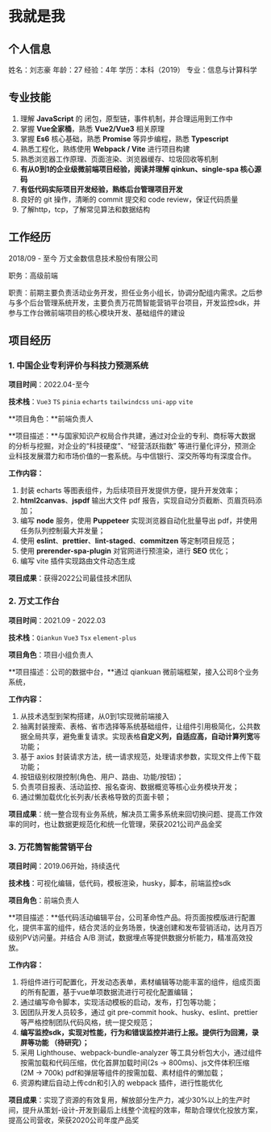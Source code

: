 # 我就是我

## 个人信息


姓名：刘志豪                年龄：27                经验：4年                学历：本科（2019）                专业：信息与计算科学

## 专业技能

1. 理解 **JavaScript** 的 闭包，原型链，事件机制，并合理运用到工作中
2. 掌握 **Vue全家桶**，熟悉 **Vue2/Vue3** 相关原理
3. 掌握 **Es6** 核心基础，熟悉 **Promise** 等异步编程，熟悉 **Typescript**
4. 熟悉工程化，熟练使用 **Webpack / Vite** 进行项目构建
5. 熟悉浏览器工作原理、页面渲染、浏览器缓存、垃圾回收等机制
6. **有从0到1的企业级微前端项目经验，阅读并理解 qinkun、single-spa 核心源码**
7. **有低代码实际项目开发经验，熟练后台管理项目开发**
8. 良好的 git 操作，清晰的 commit 提交和 code review，保证代码质量
9. 了解http，tcp，了解常见算法和数据结构

## 工作经历

2018/09 - 至今        万丈金数信息技术股份有限公司

职务：高级前端

职责：前期主要负责活动业务开发，担任业务小组长，协调分配组内需求。之后参与多个后台管理系统开发，主要负责万花筒智能营销平台项目，开发监控sdk，并参与工作台微前端项目的核心模块开发、基础组件的建设

## 项目经历

### 1. 中国企业专利评价与科技力预测系统

**项目时间**：2022.04-至今

**技术栈**：`Vue3` `TS` `pinia` `echarts` `tailwindcss` `uni-app` `vite`

**项目角色：**前端负责人

**项目描述：**与国家知识产权局合作共建，通过对企业的专利、商标等大数据的分析与挖掘，对企业的“科技硬度”、“经营活跃指数” 等进行量化评分，预测企业科技发展潜力和市场价值的一套系统。与中信银行、深交所等均有深度合作。

**工作内容：**

1. 封装 echarts 等图表组件，为后续项目开发提供方便，提升开发效率；
2. **html2canvas**、**jspdf** 输出大文件 pdf 报告，实现自动分页截断、页眉页码添加；
3. 编写 **node** 服务，使用 **Puppeteer** 实现浏览器自动化批量导出 pdf，并使用任务队列控制最大并发量；
4. 使用 **eslint**、**prettier**、**lint-staged**、**commitzen** 等定制项目规范；
5. 使用 **prerender-spa-plugin** 对官网进行预渲染，进行 **SEO** 优化；
6. 编写 vite 插件实现路由文件动态生成

**项目成果**：获得2022公司最佳技术团队

### 2. 万丈工作台

**项目时间**：2021.09 - 2022.03

**技术栈**：`Qiankun` `Vue3` `Tsx` `element-plus`

**项目角色**：项目小组负责人

**项目描述：公司的数据中台，**通过 qiankuan 微前端框架，接入公司8个业务系统，

**工作内容：**

1. 从技术选型到架构搭建，从0到1实现微前端接入
2. 抽离封装搜索、表格、省市选择等系统基础组件，让组件引用极简化，公共数据全局共享，避免重复请求。实现表格**自定义列，自适应高，自动计算列宽**等功能；
3. 基于 axios 封装请求方法，统一请求规范，处理请求参数，实现文件上传下载功能；
4. 按钮级别权限控制(角色、用户、路由、功能/按钮)；
5. 负责项目报表、活动监控、报名查询、数据概览等核心业务模块开发；
6. 通过懒加载优化长列表/长表格导致的页面卡顿；

**项目成果**：统一整合现有业务系统，解决员工需多系统来回切换问题、提高工作效率的同时，也让数据更规范化和统一化管理，荣获2021公司产品金奖

### 3. 万花筒智能营销平台

**项目时间**：2019.06开始，持续迭代

**技术栈**：可视化编辑，低代码，模板渲染，husky，脚本，前端监控sdk

**项目角色**：前端负责人

**项目描述：**低代码活动编辑平台，公司革命性产品。将页面按模版进行配置化，提供丰富的组件，结合灵活的业务场景，快速创建和发布营销活动，达月百万级别PV访问量。并结合 A/B 测试，数据埋点等提供数据分析能力，精准高效投放。

**工作内容：**

1. 将组件进行可配置化，开发动态表单，素材编辑等功能丰富的组件，组成页面的所有配置，基于vue单项数据流进行可视化配置编辑；
2. 通过编写命令脚本，实现活动模板的启动，发布，打包等功能；
3. 因团队开发人员较多，通过 git pre-commit hook、husky、eslint、prettier 等严格控制团队代码风格，统一提交规范；
4. **编写监控sdk，实现对性能，行为和错误监控并进行上报。提供行为回溯，录屏等功能 （待研究）；**
5. 采用 Lighthouse、webpack-bundle-analyzer 等工具分析包大小，通过组件按需加载和代码压缩，优化首屏加载时间(2s → 800ms)、js文件体积压缩(2M → 700k) pdf和弹层等组件的按需加载、素材组件的懒加载；
6. 资源构建后自动上传cdn和引入的 webpack 插件，进行性能优化

**项目成果**：实现了资源的有效复用，解放部分生产力，减少30%以上的生产时间，提升从策划-设计-开发到最后上线整个流程的效率，帮助合理优化投放方案，提高公司营收，荣获2020公司年度产品奖
